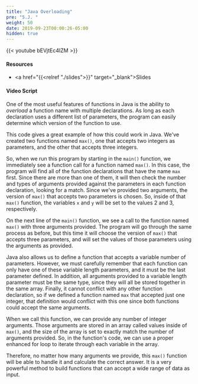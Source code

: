 ```yaml
---
title: "Java Overloading"
pre: "5.J. "
weight: 50
date: 2019-09-23T00:00:26-05:00
hidden: true
---
```


{{< youtube bEVjtEc4IZM >}}

#### Resources

* <a href="{{<relref "./slides">}}" target="_blank">Slides</a>

#### Video Script

One of the most useful features of functions in Java is the ability to _overload_ a function name with multiple declarations. As long as each declaration uses a different list of parameters, the program can easily determine which version of the function to use.

This code gives a great example of how this could work in Java. We've created two functions named `max()`, one that accepts two integers as parameters, and the other that accepts three integers.

So, when we run this program by starting in the `main()` function, we immediately see a function call for a function named `max()`. In this case, the program will find all of the function declarations that have the name `max` first. Since there are more than one of them, it will then check the number and types of arguments provided against the parameters in each function declaration, looking for a match. Since we've provided two arguments, the version of `max()` that accepts two parameters is chosen. So, inside of that `max()` function, the variables `x` and `y` will be set to the values 2 and 3, respectively.

On the next line of the `main()` function, we see a call to the function named `max()` with three arguments provided. The program will go through the same process as before, but this time it will choose the version of `max()` that accepts three parameters, and will set the values of those parameters using the arguments as provided.  

Java also allows us to define a function that accepts a variable number of parameters. However, we must carefully remember that each function can only have one of these variable length parameters, and it must be the last parameter defined. In addition, all arguments provided to a variable length parameter must be the same type, since they will all be stored together in the same array. Finally, it cannot conflict with any other function declaration, so if we defined a function named `max` that accepted just one integer, that definition would conflict with this one since both functions could accept the same arguments.

When we call this function, we can provide any number of integer arguments. Those arguments are stored in an array called values inside of `max()`, and the size of the array is set to exactly match the number of arguments provided. So, in the function's code, we can use a proper enhanced for loop to iterate through each variable in the array.

Therefore, no matter how many arguments we provide, this `max()` function will be able to handle it and calculate the correct answer. It is a very powerful method to build functions that can accept a wide range of data as input.
